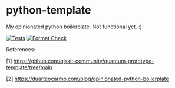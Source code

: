 # python-template

My opinionated python boilerplate. Not functional yet. :)

[![Tests](https://github.com/your-username/your-repo-name/actions/workflows/ci.yml/badge.svg?event=push&branch=main&job=tests)](https://github.com/your-username/your-repo-name/actions/workflows/ci.yml?query=branch%3Amain+event%3Apush+workflow%3Aci.yml+job%3Atests)
[![Format Check](https://github.com/your-username/your-repo-name/actions/workflows/ci.yml/badge.svg?event=push&branch=main&job=format-check)](https://github.com/your-username/your-repo-name/actions/workflows/ci.yml?query=branch%3Amain+event%3Apush+workflow%3Aci.yml+job%3Aformat-check)

References:

[1] https://github.com/qiskit-community/quantum-prototype-template/tree/main

[2] https://duarteocarmo.com/blog/opinionated-python-boilerplate
